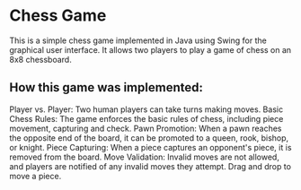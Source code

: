 # Chess Game
This is a simple chess game implemented in Java using Swing for the graphical user interface. It allows two players to play a game of chess on an 8x8 chessboard.
## How this game was implemented:
Player vs. Player: Two human players can take turns making moves.
Basic Chess Rules: The game enforces the basic rules of chess, including piece movement, capturing and check.
Pawn Promotion: When a pawn reaches the opposite end of the board, it can be promoted to a queen, rook, bishop, or knight.
Piece Capturing: When a piece captures an opponent's piece, it is removed from the board.
Move Validation: Invalid moves are not allowed, and players are notified of any invalid moves they attempt.
Drag and drop to move a piece.
